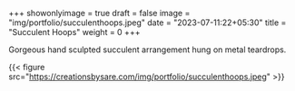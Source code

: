 +++
showonlyimage = true
draft = false
image = "img/portfolio/succulenthoops.jpeg"
date = "2023-07-11:22+05:30"
title = "Succulent Hoops"
weight = 0
+++

Gorgeous hand sculpted succulent arrangement hung on metal teardrops.

<!--more-->
{{< figure src="https://creationsbysare.com/img/portfolio/succulenthoops.jpeg" >}}
